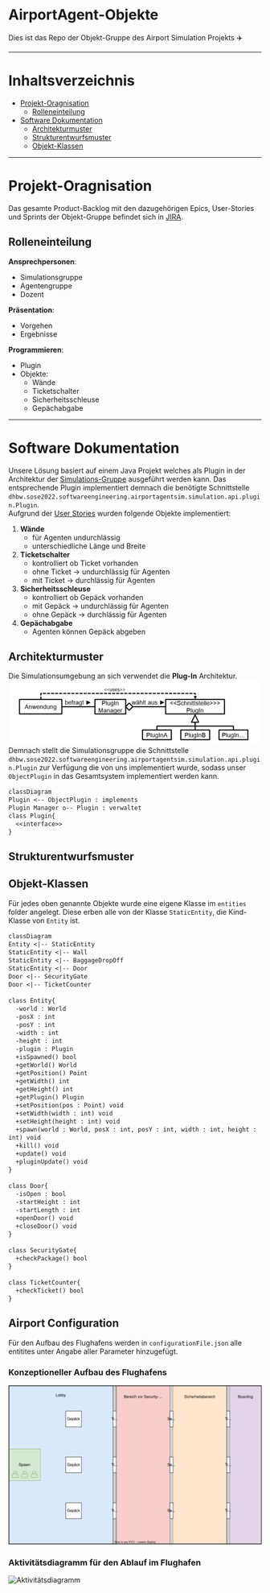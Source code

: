 # AirportAgent-Objekte <!-- omit in toc -->
Dies ist das Repo der Objekt-Gruppe des Airport Simulation Projekts :airplane: 

---
# Inhaltsverzeichnis <!-- omit in toc -->
- [Projekt-Oragnisation](#projekt-oragnisation)
  - [Rolleneinteilung](#rolleneinteilung)
- [Software Dokumentation](#software-dokumentation)
  - [Architekturmuster](#architekturmuster)
  - [Strukturentwurfsmuster](#strukturentwurfsmuster)
  - [Objekt-Klassen](#objekt-klassen)

---
# Projekt-Oragnisation
Das gesamte Product-Backlog mit den dazugehörigen Epics, User-Stories und Sprints der Objekt-Gruppe befindet sich in [JIRA](https://airportagent-objekte.atlassian.net/jira/software/projects/AO/boards/1). 
## Rolleneinteilung
**Ansprechpersonen**:
- Simulationsgruppe
- Agentengruppe
- Dozent
  
**Präsentation**:
- Vorgehen
- Ergebnisse

**Programmieren**:
- Plugin
- Objekte:
  - Wände
  - Ticketschalter
  - Sicherheitsschleuse
  - Gepächabgabe

---
# Software Dokumentation
Unsere Lösung basiert auf einem Java Projekt welches als Plugin in der Architektur der [Simulations-Gruppe](https://github.com/Vincent200355/AirportAgentSimulation-Base) ausgeführt werden kann. Das entsprechende Plugin implementiert demnach die benötigte Schnittstelle `dhbw.sose2022.softwareengineering.airportagentsim.simulation.api.plugin.Plugin`. <br>
Aufgrund der [User Stories](https://airportagent-objekte.atlassian.net/jira/software/projects/AO/boards/1) wurden folgende Objekte implementiert:  
1. **Wände**
   - für Agenten undurchlässig
   - unterschiedliche Länge und Breite
2. **Ticketschalter**
   - kontrolliert ob Ticket vorhanden
   - ohne Ticket -> undurchlässig für Agenten
   - mit Ticket -> durchlässig für Agenten
3. **Sicherheitsschleuse**
   - kontrolliert ob Gepäck vorhanden
   - mit Gepäck -> undurchlässig für Agenten
   - ohne Gepäck -> durchlässig für Agenten 
4. **Gepächabgabe**
   - Agenten können Gepäck abgeben

## Architekturmuster
Die Simulationsumgebung an sich verwendet die **Plug-In** Architektur.
![](./img/PlugInArchitecture.png)
Demnach stellt die Simulationsgruppe die Schnittstelle `dhbw.sose2022.softwareengineering.airportagentsim.simulation.api.plugin.Plugin` zur Verfügung die von uns implementiert wurde, sodass unser `ObjectPlugin` in das Gesamtsystem implementiert werden kann. 
```mermaid
classDiagram
Plugin <-- ObjectPlugin : implements
Plugin Manager o-- Plugin : verwaltet
class Plugin{
  <<interface>>
}
```

## Strukturentwurfsmuster


## Objekt-Klassen
Für jedes oben genannte Objekte wurde eine eigene Klasse im `entities` folder angelegt. Diese erben alle von der Klasse `StaticEntity`, die Kind-Klasse von `Entity` ist. 
```mermaid
classDiagram
Entity <|-- StaticEntity 
StaticEntity <|-- Wall
StaticEntity <|-- BaggageDropOff
StaticEntity <|-- Door
Door <|-- SecurityGate
Door <|-- TicketCounter

class Entity{
  -world : World
  -posX : int
  -posY : int
  -width : int
  -height : int
  -plugin : Plugin
  +isSpawned() bool
  +getWorld() World
  +getPosition() Point
  +getWidth() int
  +getHeight() int
  +getPlugin() Plugin
  +setPosition(pos : Point) void
  +setWidth(width : int) void
  +setHeight(height : int) void
  +spawn(world : World, posX : int, posY : int, width : int, height : int) void
  +kill() void
  +update() void
  +pluginUpdate() void
}

class Door{
  -isOpen : bool
  -startHeight : int
  -startLength : int
  +openDoor() void
  +closeDoor() void
}

class SecurityGate{
  +checkPackage() bool
}

class TicketCounter{
  +checkTicket() bool
}
```
## Airport Configuration

Für den Aufbau des Flughafens werden in `configurationFile.json` alle entitites unter Angabe aller Parameter hinzugefügt.

### Konzeptioneller Aufbau des Flughafens
![Aufbau Flughafen](img/airport.drawio.svg)

### Aktivitätsdiagramm für den Ablauf im Flughafen
![Aktivitätsdiagramm](img/aktivitätsdiagramm_objekte_v1.drawio.png)